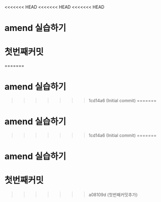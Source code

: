 <<<<<<< HEAD
<<<<<<< HEAD
<<<<<<< HEAD
# amend 실습하기
# 첫번째커밋
=======
# amend 실습하기
>>>>>>> 1cd14a6 (Initial commit)
=======
# amend 실습하기
>>>>>>> 1cd14a6 (Initial commit)
=======
# amend 실습하기
# 첫번째커밋
>>>>>>> a08109d (첫번째커밋추가)
